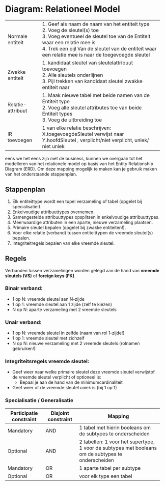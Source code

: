 # Diagram: **Relationeel Model**

|                   |                                                                                                                                                                                                                                                                |
| ----------------- | -------------------------------------------------------------------------------------------------------------------------------------------------------------------------------------------------------------------------------------------------------------- |
| Normale entiteit  | 1. Geef als naam de naam van het entiteit type<br>2. Voeg de sleutel(s) toe<br>3. Voeg eventueel de sleutel toe van de Entiteit waar een relatie mee is<br>4. Trek een pijl Van de sleutel van de entiteit waar een relatie mee is naar de toegevoegde sleutel |
| Zwakke entiteit   | 1. kandidaat sleutel van sleutelattribuut toevoegen<br>2. Alle sleutels onderlijnen<br>3. Pijl trekken van kandidaat sleutel zwakke entiteit naar                                                                                                              |
| Relatie-attribuut | 1. Maak nieuwe tabel met beide namen van de Entiteit type<br>2. Voeg alle sleutel attributes toe van beide Entiteit types<br>3. Voeg de uitbreiding toe                                                                                                        |
| IR toevoegen      | 1 van elke relatie beschrijven:<br>X.toegevoegdeSleutel verwijst naar Y.hoofdSleutel , verplicht/niet verplicht, uniek/ niet uniek<br>                                                                                                                         |


eens we het eens zijn met de business, kunnen we overgaan tot het modelleren van het relationele model op basis van het Entity Relationship Diagram (ERD). Om deze mapping mogelijk te maken kan je gebruik maken van het onderstaande stappenplan.

## Stappenplan​

1. Elk entiteittype wordt een tupel verzameling of tabel ​(opgelet bij specialisatie!).​
2. Enkelvoudige attribuuttypes overnemen.​
3. Samengestelde attribuuttypes opsplitsen in enkelvoudige attribuuttypes.​
4. Meerwaardige attributen in een aparte, nieuwe verzameling plaatsen.​
5. Primaire sleutel bepalen (opgelet bij zwakke entiteiten!).​
6. Voor elke relatie (verband) tussen entiteittypen de vreemde sleutel(s) bepalen.​
7. Integriteitregels bepalen van elke vreemde sleutel.​

## Regels

[](https://github.com/HOGENT-Databases/DB1-Workshops/blob/master/workshops/04-relationeel_model/exercises.md#regels)

Verbanden tussen verzamelingen worden gelegd aan de hand van **vreemde sleutels (VS)** of **foreign keys (FK)**.

### Binair verband:​

[](https://github.com/HOGENT-Databases/DB1-Workshops/blob/master/workshops/04-relationeel_model/exercises.md#binair-verband)

- 1 op N: vreemde sleutel aan N-zijde​
- 1 op 1: vreemde sleutel aan 1 zijde (zelf te kiezen)
- N op N: aparte verzameling met 2 vreemde sleutels​

### Unair verband: ​

[](https://github.com/HOGENT-Databases/DB1-Workshops/blob/master/workshops/04-relationeel_model/exercises.md#unair-verband-)

- 1 op N: vreemde sleutel in zelfde (naam van rol 1-zijde!)​
- 1 op 1: vreemde sleutel met zichzelf​
- N op N: nieuwe verzameling met 2 vreemde sleutels (rolnamen gebruiken!)

### Integriteitsregels vreemde sleutel:​

[](https://github.com/HOGENT-Databases/DB1-Workshops/blob/master/workshops/04-relationeel_model/exercises.md#integriteitsregels-vreemde-sleutel)

- Geef weer naar welke primaire sleutel deze vreemde sleutel verwijst​ of de vreemde sleutel verplicht of optioneel is: ​
    - Bepaal je aan de hand van de minimumcardinaliteit​
- Geef weer of de vreemde sleutel uniek is (bij 1 op 1)​

### Specialisatie / Generalisatie

[](https://github.com/HOGENT-Databases/DB1-Workshops/blob/master/workshops/04-relationeel_model/exercises.md#specialisatie--generalisatie)

|Participatie constraint|Disjoint constraint|Mapping|
|---|---|---|
|Mandatory|AND|1 tabel met hierin booleans om de subtypes te onderscheiden|
|Optional|AND|2 tabellen: 1 voor het supertype, 1 voor de subtypes met booleans om de subtypes te onderscheiden|
|Mandatory|OR|1 aparte tabel per subtype|
|Optional|OR|voor elk type een tabel|